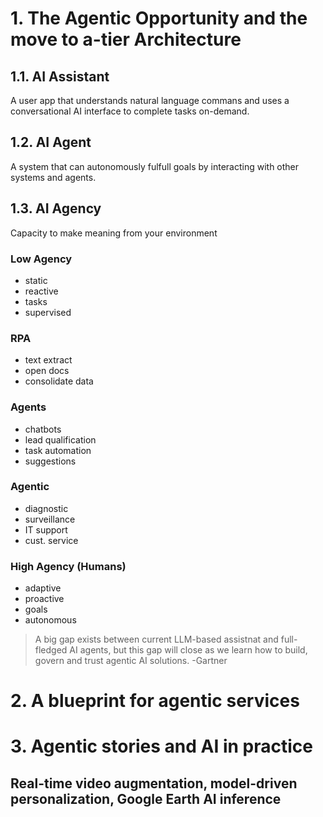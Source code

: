 # 1. The Agentic Opportunity and the move to a-tier Architecture
## 1.1. AI Assistant
A user app that understands natural language commans and uses a conversational AI interface to complete tasks on-demand.
## 1.2. AI Agent
A system that can autonomously fulfull goals by interacting with other systems and agents.
## 1.3. AI Agency
Capacity to make meaning from your environment
### Low Agency 
- static
- reactive
- tasks
- supervised
### RPA 
- text extract
- open docs
- consolidate data
### Agents
- chatbots
- lead qualification
- task automation
- suggestions
### Agentic
- diagnostic
- surveillance
- IT support
- cust. service
### High Agency (Humans)
- adaptive
- proactive
- goals
- autonomous
> A big gap exists between current LLM-based assistnat and full-fledged AI agents, but this gap will close as we learn how to build, govern and trust agentic AI solutions.
> -Gartner
# 2. A blueprint for agentic services

# 3. Agentic stories and AI in practice
## Real-time video augmentation, model-driven personalization, Google Earth AI inference 
